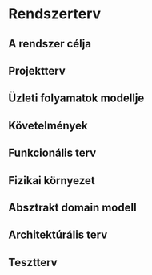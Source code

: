 # Rendszerterv

## A rendszer célja

## Projektterv

## Üzleti folyamatok modellje

## Követelmények

## Funkcionális terv

## Fizikai környezet

## Absztrakt domain modell

## Architektúrális terv

## Tesztterv